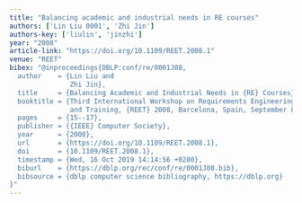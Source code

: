 ```yaml
---
title: "Balancing academic and industrial needs in RE courses"
authors: ['Lin Liu 0001', 'Zhi Jin']
authors-key: ['liulin', 'jinzhi']
year: "2008"
article-link: "https://doi.org/10.1109/REET.2008.1"
venue: "REET"
bibex: "@inproceedings{DBLP:conf/re/0001J08,
  author    = {Lin Liu and
               Zhi Jin},
  title     = {Balancing Academic and Industrial Needs in {RE} Courses},
  booktitle = {Third International Workshop on Requirements Engineering Education
               and Training, {REET} 2008, Barcelona, Spain, September 8, 2008},
  pages     = {15--17},
  publisher = {{IEEE} Computer Society},
  year      = {2008},
  url       = {https://doi.org/10.1109/REET.2008.1},
  doi       = {10.1109/REET.2008.1},
  timestamp = {Wed, 16 Oct 2019 14:14:56 +0200},
  biburl    = {https://dblp.org/rec/conf/re/0001J08.bib},
  bibsource = {dblp computer science bibliography, https://dblp.org}
}"
---
```


